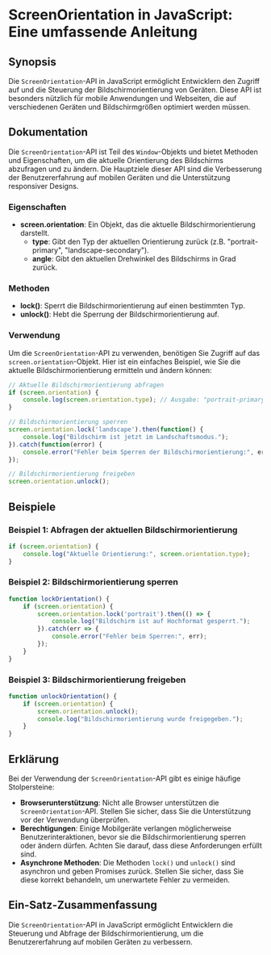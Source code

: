 <!--
Meta Description: # ScreenOrientation in JavaScript: Eine umfassende Anleitung ## Synopsis Die `ScreenOrientation`-API in JavaScript ermöglicht Entwicklern den Zugriff ...
Meta Keywords: die, bildschirmorientierung, screen, orientation, und
-->

# ScreenOrientation in JavaScript: Eine umfassende Anleitung

## Synopsis
Die `ScreenOrientation`-API in JavaScript ermöglicht Entwicklern den Zugriff auf und die Steuerung der Bildschirmorientierung von Geräten. Diese API ist besonders nützlich für mobile Anwendungen und Webseiten, die auf verschiedenen Geräten und Bildschirmgrößen optimiert werden müssen.

## Dokumentation
Die `ScreenOrientation`-API ist Teil des `Window`-Objekts und bietet Methoden und Eigenschaften, um die aktuelle Orientierung des Bildschirms abzufragen und zu ändern. Die Hauptziele dieser API sind die Verbesserung der Benutzererfahrung auf mobilen Geräten und die Unterstützung responsiver Designs.

### Eigenschaften
- **screen.orientation**: Ein Objekt, das die aktuelle Bildschirmorientierung darstellt.
  - **type**: Gibt den Typ der aktuellen Orientierung zurück (z.B. "portrait-primary", "landscape-secondary").
  - **angle**: Gibt den aktuellen Drehwinkel des Bildschirms in Grad zurück.

### Methoden
- **lock()**: Sperrt die Bildschirmorientierung auf einen bestimmten Typ.
- **unlock()**: Hebt die Sperrung der Bildschirmorientierung auf.

### Verwendung
Um die `ScreenOrientation`-API zu verwenden, benötigen Sie Zugriff auf das `screen.orientation`-Objekt. Hier ist ein einfaches Beispiel, wie Sie die aktuelle Bildschirmorientierung ermitteln und ändern können:

```javascript
// Aktuelle Bildschirmorientierung abfragen
if (screen.orientation) {
    console.log(screen.orientation.type); // Ausgabe: "portrait-primary" oder "landscape-secondary"
}

// Bildschirmorientierung sperren
screen.orientation.lock('landscape').then(function() {
    console.log("Bildschirm ist jetzt im Landschaftsmodus.");
}).catch(function(error) {
    console.error("Fehler beim Sperren der Bildschirmorientierung:", error);
});

// Bildschirmorientierung freigeben
screen.orientation.unlock();
```

## Beispiele
### Beispiel 1: Abfragen der aktuellen Bildschirmorientierung
```javascript
if (screen.orientation) {
    console.log("Aktuelle Orientierung:", screen.orientation.type);
}
```

### Beispiel 2: Bildschirmorientierung sperren
```javascript
function lockOrientation() {
    if (screen.orientation) {
        screen.orientation.lock('portrait').then(() => {
            console.log("Bildschirm ist auf Hochformat gesperrt.");
        }).catch(err => {
            console.error("Fehler beim Sperren:", err);
        });
    }
}
```

### Beispiel 3: Bildschirmorientierung freigeben
```javascript
function unlockOrientation() {
    if (screen.orientation) {
        screen.orientation.unlock();
        console.log("Bildschirmorientierung wurde freigegeben.");
    }
}
```

## Erklärung
Bei der Verwendung der `ScreenOrientation`-API gibt es einige häufige Stolpersteine:

- **Browserunterstützung**: Nicht alle Browser unterstützen die `ScreenOrientation`-API. Stellen Sie sicher, dass Sie die Unterstützung vor der Verwendung überprüfen.
- **Berechtigungen**: Einige Mobilgeräte verlangen möglicherweise Benutzerinteraktionen, bevor sie die Bildschirmorientierung sperren oder ändern dürfen. Achten Sie darauf, dass diese Anforderungen erfüllt sind.
- **Asynchrone Methoden**: Die Methoden `lock()` und `unlock()` sind asynchron und geben Promises zurück. Stellen Sie sicher, dass Sie diese korrekt behandeln, um unerwartete Fehler zu vermeiden.

## Ein-Satz-Zusammenfassung
Die `ScreenOrientation`-API in JavaScript ermöglicht Entwicklern die Steuerung und Abfrage der Bildschirmorientierung, um die Benutzererfahrung auf mobilen Geräten zu verbessern.